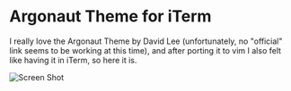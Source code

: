 # Argonaut Theme for iTerm

I really love the Argonaut Theme by David Lee (unfortunately, no "official" link seems to be working at this time), and after porting it to vim I also felt like having it in iTerm, so here it is.

![Screen Shot](https://github.com/effkay/iTerm-argonaut/raw/master/screenshot.png)
